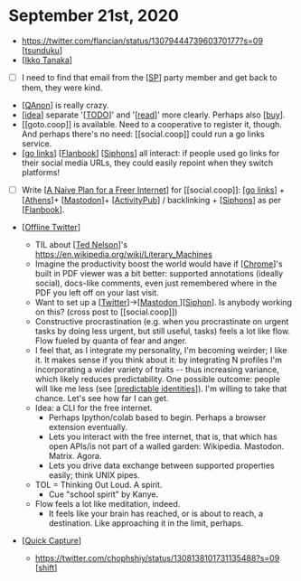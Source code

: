 # September 21st, 2020
- https://twitter.com/flancian/status/1307944473960370177?s=09 [[tsunduku]]
- [[Ikko Tanaka]]
- [ ] I need to find that email from the [[SP]] party member and get back to them, they were kind.
- [[QAnon]] is really crazy.
- [[idea]] separate '[[TODO]]' and '[[read]]' more clearly. Perhaps also [[buy]].
- [[goto.coop]] is available. Need to a cooperative to register it, though. And perhaps there's no need: [[social.coop]] could run a go links service.
- [[go links]] [[Flanbook]] [[Siphons]] all interact: if people used go links for their social media URLs, they could easily repoint when they switch platforms!
- [ ] Write [[A Naive Plan for a Freer Internet]] for [[social.coop]]: [[go links]] + [[Athens]]+ [[Mastodon]]+ [[ActivityPub]] / backlinking + [[Siphons]] as per [[Flanbook]].
- [[Offline Twitter]]
    - TIL about [[Ted Nelson]]'s https://en.wikipedia.org/wiki/Literary_Machines
    - Imagine the productivity boost the world would have if [[Chrome]]'s built in PDF viewer was a bit better: supported annotations (ideally social), docs-like comments, even just remembered where in the PDF you left off on your last visit.
    - Want to set up a [[Twitter]]->[[Mastodon ]][[Siphon]]. Is anybody working on this? (cross post to [[social.coop]])
    - Constructive procrastination (e.g. when you procrastinate on urgent tasks by doing less urgent, but still useful, tasks) feels a lot like flow. Flow fueled by quanta of fear and anger.
    - I feel that, as I integrate my personality, I'm becoming weirder; I like it. It makes sense if you think about it: by integrating N profiles I'm incorporating a wider variety of traits -- thus increasing variance, which likely reduces predictability. One possible outcome: people will like me less (see [[predictable identities]]). I'm willing to take that chance. Let's see how far I can get.
    - Idea: a CLI for the free internet.
        - Perhaps Ipython/colab based to begin. Perhaps a browser extension eventually.
        - Lets you interact with the free internet, that is, that which has open APIs/is not part of a walled garden: Wikipedia. Mastodon. Matrix. Agora.
        - Lets you drive data exchange between supported properties easily; think UNIX pipes.
    - TOL = Thinking Out Loud. A spirit.
        - Cue "school spirit" by Kanye.
    - Flow feels a lot like meditation, indeed.
        - It feels like your brain has reached, or is about to reach, a destination. Like approaching it in the limit, perhaps.

- [[Quick Capture]]
    - https://twitter.com/chophshiy/status/1308138101731135488?s=09 [[shift]]



[//begin]: # "Autogenerated link references for markdown compatibility"
[A Naive Plan for a Freer Internet]: ../a-naive-plan-for-a-freer-internet.md "A Naive Plan for a Freer Internet"
[tsunduku]: ../tsunduku.md "Tsunduku"
[SP]: ../sp.md "SP"
[QAnon]: ../qanon.md "QAnon"
[idea]: ../idea.md "Idea"
[TODO]: ../todo.md "Todo"
[read]: ../read.md "Read"
[buy]: ../buy.md "Buy"
[go links]: ../go-links.md "Go Links"
[Flanbook]: ../flanbook.md "Flanbook"
[Siphons]: ../siphons.md "Siphons"
[Ikko Tanaka]: ../ikko-tanaka.md "Ikko Tanaka"
[Athens]: ../athens.md "Athens"
[Mastodon]: ../mastodon.md "Mastodon"
[ActivityPub]: ../activitypub.md "ActivityPub"
[Offline Twitter]: ../offline-twitter.md "Offline Twitter"
[Ted Nelson]: ../ted-nelson.md "Ted Nelson"
[Chrome]: ../chrome.md "Chrome"
[Twitter]: ../twitter.md "Twitter"
[Siphon]: ../siphon.md "Siphon"
[predictable identities]: ../predictable-identities.md "Predictable Identities"
[Quick Capture]: ../quick-capture.md "Quick Capture"
[shift]: ../shift.md "Shift"
[//end]: # "Autogenerated link references"